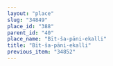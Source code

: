```yaml
---
layout: "place"
slug: "34849"
place_id: "388"
parent_id: "40"
place_name: "Bīt-ša-pāni-ekalli"
title: "Bīt-ša-pāni-ekalli"
previous_item: "34852"
---
```

